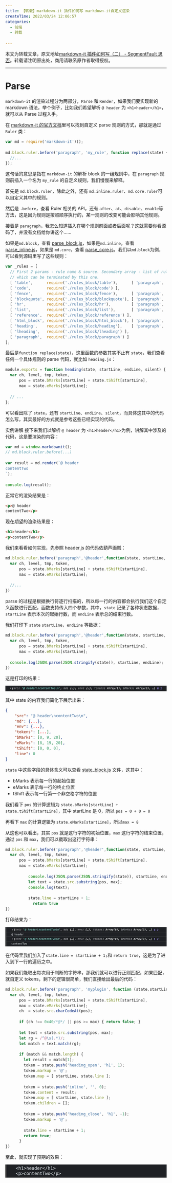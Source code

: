 ```yaml
---
title: 【转载】markdown-it 插件如何写 markdown-it自定义渲染
createTime: 2022/03/24 12:06:57
categories:
  - 前端
  - 转载

---
```


本文为转载文章，原文地址[markdown-it 插件如何写（二） - SegmentFault 思否](https://segmentfault.com/a/1190000041322314)。转载请注明原出处，商用请联系原作者取得授权。

---

# Parse
`markdown-it` 的渲染过程分为两部分，`Parse` 和 `Render`，如果我们要实现新的 markdown 语法，举个例子，比如我们希望解析 `@ header` 为 `<h1>header</h1>`，就可以从 Parse 过程入手。

在 [markdown-it 的官方文档](https://markdown-it.github.io/markdown-it/#Ruler)里可以找到自定义 parse 规则的方式，那就是通过 `Ruler` 类：

```js
var md = require('markdown-it')();

md.block.ruler.before('paragraph', 'my_rule', function replace(state) {
  //...
});
```

这句话的意思是指在 `markdown-it` 的解析 block 的一组规则中，在 `paragraph` 规则前插入一个名为 `my_rule` 的自定义规则，我们慢慢来解释。

首先是 `md.block.ruler`，除此之外，还有 `md.inline.ruler`、`md.core.ruler`可以自定义其中的规则。

然后是 `.before`，查看 Ruler 相关的 API，还有 `after`、`at`、`disable`、`enable`等方法，这是因为规则是按照顺序执行的，某一规则的改变可能会影响其他规则。

接着是 `paragraph`，我怎么知道插入在哪个规则前面或者后面呢？这就需要你看源码了，并没有文档给你讲这个……

如果是`md.block`，查看 [parse_block.js](https://github.com/markdown-it/markdown-it/blob/master/lib/parser_block.js)，如果是`md.inline`，查看 [parse_inline.js](https://github.com/markdown-it/markdown-it/blob/master/lib/parser_inline.js)，如果是 `md.core`，查看 [parse_core.js](https://github.com/markdown-it/markdown-it/blob/master/lib/parser_core.js)，我们以`md.block`为例，可以看到源码里写了这些规则：

```js
var _rules = [
  // First 2 params - rule name & source. Secondary array - list of rules,
  // which can be terminated by this one.
  [ 'table',      require('./rules_block/table'),      [ 'paragraph', 'reference' ] ],
  [ 'code',       require('./rules_block/code') ],
  [ 'fence',      require('./rules_block/fence'),      [ 'paragraph', 'reference', 'blockquote', 'list' ] ],
  [ 'blockquote', require('./rules_block/blockquote'), [ 'paragraph', 'reference', 'blockquote', 'list' ] ],
  [ 'hr',         require('./rules_block/hr'),         [ 'paragraph', 'reference', 'blockquote', 'list' ] ],
  [ 'list',       require('./rules_block/list'),       [ 'paragraph', 'reference', 'blockquote' ] ],
  [ 'reference',  require('./rules_block/reference') ],
  [ 'html_block', require('./rules_block/html_block'), [ 'paragraph', 'reference', 'blockquote' ] ],
  [ 'heading',    require('./rules_block/heading'),    [ 'paragraph', 'reference', 'blockquote' ] ],
  [ 'lheading',   require('./rules_block/lheading') ],
  [ 'paragraph',  require('./rules_block/paragraph') ]
];
```

最后是`function replace(state)`，这里函数的参数其实不止有 `state`，我们查看任何一个具体规则的 parse 代码，就比如 `heading.js`：

```js
module.exports = function heading(state, startLine, endLine, silent) {
  var ch, level, tmp, token,
      pos = state.bMarks[startLine] + state.tShift[startLine],
      max = state.eMarks[startLine];
    
  // ...
};
```

可以看出除了 `state`，还有 `startLine`、`endLine`、`silent`，而具体这其中的代码怎么写，其实最好的方式就是参考这些已经实现的代码。

实例讲解
接下来我们以解析 `@ header` 为 `<h1>header</h1>`为例，讲解其中涉及的代码，这是要渲染的内容：

```js
var md = window.markdownit();
// md.block.ruler.before(...)

var result = md.render(`@ header
contentTwo
`);

console.log(result);
```

正常它的渲染结果是：

```html
<p>@ header
contentTwo</p>
```

现在期望的渲染结果是：

```html
<h1>header</h1>
<p>contentTwo</p>
```

我们来看看如何实现，先参照 header.js 的代码依葫芦画瓢：

```js
md.block.ruler.before('paragraph','@header',function(state, startLine, endLine, silent){
  var ch, level, tmp, token,
      pos = state.bMarks[startLine] + state.tShift[startLine],
      max = state.eMarks[startLine];
  
  //...
})
```

parse 的过程是根据换行符逐行扫描的，所以每一行的内容都会执行我们这个自定义函数进行匹配，函数支持传入四个参数，其中，`state` 记录了各种状态数据，`startLine` 表示本次的起始行数，而 `endLine` 表示总的结束行数。

我们打印下 `state` `startLine`，`endLine` 等数据：

```js
md.block.ruler.before('paragraph','@header',function(state, startLine, endLine, silent){
  var ch, level, tmp, token,
      pos = state.bMarks[startLine] + state.tShift[startLine],
      max = state.eMarks[startLine];
  
  console.log(JSON.parse(JSON.stringify(state)), startLine, endLine);
})
```

这是打印的结果：

![在这里插入图片描述](../images/53ee7b94e293822649190bd7b56ca4e0.png)

其中 state 的内容我们简化下展示出来：

```json
{
    "src": "@ header\ncontentTwo\n",
    "md": {...},
    "env": {...},
    "tokens": [...],
    "bMarks": [0, 9, 20],
    "eMarks": [8, 19, 20],
    "tShift": [0, 0, 0],
    "line": 0
}
```

`state` 中这些字段的具体含义可以查看 [state_block.js](https://github.com/markdown-it/markdown-it/blob/master/lib/parser_block.js) 文件，这其中：

- bMarks 表示每一行的起始位置
- eMarks 表示每一行的终止位置
- tShift 表示每一行第一个非空格字符的位置

我们看下 `pos` 的计算逻辑为 `state.bMarks[startLine] + state.tShift[startLine]`，其中 startLine 是 0，所以 `pos = 0 + 0 = 0`

再看下 `max` 的计算逻辑为 `state.eMarks[startLine]`，所以`max = 8`

从这也可以看出，其实 `pos` 就是这行字符的初始位置，`max` 这行字符的结束位置，通过 `pos` 和 `max`，我们可以截取出这行字符串：

```js
md.block.ruler.before('paragraph','@header',function(state, startLine, endLine, silent){
  var ch, level, tmp, token,
      pos = state.bMarks[startLine] + state.tShift[startLine],
      max = state.eMarks[startLine];
  
          console.log(JSON.parse(JSON.stringify(state)), startLine, endLine);
          let text = state.src.substring(pos, max);
          console.log(text);
  
          state.line = startLine + 1;
            return true
})
```

打印结果为：

![在这里插入图片描述](../images/07a2b60e6abb54f7e4cac726597f8975.png)

在代码里我们加入了`state.line = startLine + 1;`和 `return true`，这是为了进入到下一行的遍历之中。

如果我们能取出每次用于判断的字符串，那我们就可以进行正则匹配，如果匹配，就自定义 tokens，剩下的逻辑很简单，我们直接给出最后的代码：

```js
md.block.ruler.before('paragraph', 'myplugin', function (state,startLine,endLine) {
  var ch, level, tmp, token,
      pos = state.bMarks[startLine] + state.tShift[startLine],
      max = state.eMarks[startLine];
      ch  = state.src.charCodeAt(pos);

      if (ch !== 0x40/*@*/ || pos >= max) { return false; }
      
      let text = state.src.substring(pos, max);
      let rg = /^@\s(.*)/;
      let match = text.match(rg);

      if (match && match.length) {
        let result = match[1];
        token = state.push('heading_open', 'h1', 1);
        token.markup = '@';
        token.map = [ startLine, state.line ];

        token = state.push('inline', '', 0);
        token.content = result;
        token.map = [ startLine, state.line ];
        token.children = [];

        token = state.push('heading_close', 'h1', -1);
        token.markup = '@';

        state.line = startLine + 1;
        return true;
      }
})
```
至此，就实现了预期的效果：

![在这里插入图片描述](../images/a52b207f3edecf47264133fd70355614.png)

